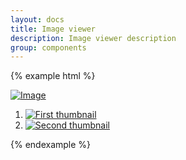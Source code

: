 ```yaml
---
layout: docs
title: Image viewer
description: Image viewer description
group: components
---
```

{% example html %}
<div data-image-viewer class="{{ site.css_prefix }}-image-viewer">
   <div>   
      <a class="{{ site.css_prefix }}-image-viewer__images" href="//unsplash.it/2000/400" data-image="0">
         <img src="https://unsplash.it/900/400/" class="{{ site.css_prefix }}-image-viewer__img" alt="Image">
      </a>
   </div>
   <ol class="{{ site.css_prefix }}-image-viewer__thumbnails">
      <li>
         <a class="{{ site.css_prefix }}-image-viewer__images" href="//unsplash.it/400/1900" data-image="1">
            <img src="https://unsplash.it/200/100" class="{{ site.css_prefix }}-image-viewer__thumbnail"
               alt="First thumbnail">
         </a>
      </li>
       <li>
         <a class="{{ site.css_prefix }}-image-viewer__images" href="//unsplash.it/800/800" data-image="2">
            <img src="https://unsplash.it/200/100" class="{{ site.css_prefix }}-image-viewer__thumbnail"
               alt="Second thumbnail">
         </a>
      </li>
   </ol>
</div>

{% endexample %}
